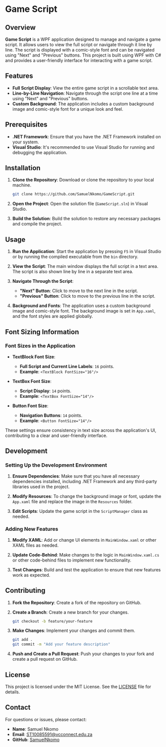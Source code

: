 
# Game Script 

## Overview

**Game Script** is a WPF application designed to manage and navigate a game script. It allows users to view the full script or navigate through it line by line. The script is displayed with a comic-style font and can be navigated using "Next" and "Previous" buttons. This project is built using WPF with C# and provides a user-friendly interface for interacting with a game script.

## Features

- **Full Script Display**: View the entire game script in a scrollable text area.
- **Line-by-Line Navigation**: Navigate through the script one line at a time using "Next" and "Previous" buttons.
- **Custom Background**: The application includes a custom background image and comic-style font for a unique look and feel.

## Prerequisites

- **.NET Framework**: Ensure that you have the .NET Framework installed on your system.
- **Visual Studio**: It's recommended to use Visual Studio for running and debugging the application.

## Installation

1. **Clone the Repository**: Download or clone the repository to your local machine.

    ```bash
    git clone https://github.com/SamuelNkomo/GameScript.git
    ```

2. **Open the Project**: Open the solution file (`GameScript.sln`) in Visual Studio.

3. **Build the Solution**: Build the solution to restore any necessary packages and compile the project.

## Usage

1. **Run the Application**: Start the application by pressing `F5` in Visual Studio or by running the compiled executable from the `bin` directory.

2. **View the Script**: The main window displays the full script in a text area. The script is also shown line by line in a separate text area.

3. **Navigate Through the Script**:
    - **"Next" Button**: Click to move to the next line in the script.
    - **"Previous" Button**: Click to move to the previous line in the script.

4. **Background and Fonts**: The application uses a custom background image and comic-style font. The background image is set in `App.xaml`, and the font styles are applied globally.

## Font Sizing Information

### Font Sizes in the Application

- **TextBlock Font Size**:
    - **Full Script and Current Line Labels**: `16` points.
    - **Example**: `<TextBlock FontSize="16"/>`

- **TextBox Font Size**:
    - **Script Display**: `14` points.
    - **Example**: `<TextBox FontSize="14"/>`

- **Button Font Size**:
    - **Navigation Buttons**: `14` points.
    - **Example**: `<Button FontSize="14"/>`

These settings ensure consistency in text size across the application's UI, contributing to a clear and user-friendly interface.

## Development

### Setting Up the Development Environment

1. **Ensure Dependencies**: Make sure that you have all necessary dependencies installed, including .NET Framework and any third-party libraries used in the project.

2. **Modify Resources**: To change the background image or font, update the `App.xaml` file and replace the image in the `Resources` folder.

3. **Edit Scripts**: Update the game script in the `ScriptManager` class as needed.

### Adding New Features

1. **Modify XAML**: Add or change UI elements in `MainWindow.xaml` or other XAML files as needed.

2. **Update Code-Behind**: Make changes to the logic in `MainWindow.xaml.cs` or other code-behind files to implement new functionality.

3. **Test Changes**: Build and test the application to ensure that new features work as expected.

## Contributing

1. **Fork the Repository**: Create a fork of the repository on GitHub.

2. **Create a Branch**: Create a new branch for your changes.

    ```bash
    git checkout -b feature/your-feature
    ```

3. **Make Changes**: Implement your changes and commit them.

    ```bash
    git add .
    git commit -m "Add your feature description"
    ```

4. **Push and Create a Pull Request**: Push your changes to your fork and create a pull request on GitHub.

## License

This project is licensed under the MIT License. See the [LICENSE](LICENSE) file for details.

## Contact

For questions or issues, please contact:

- **Name**: Samuel Nkomo
- **Email**: ST10085591@vcconnect.edu.za
- **GitHub**: [SamuelNkomo](https://github.com/SamuelNkomo)
